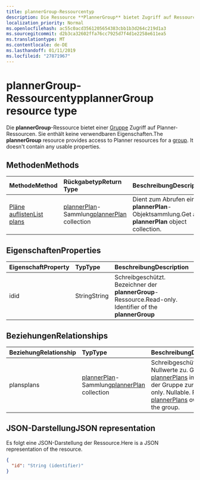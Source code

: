 ```yaml
---
title: plannerGroup-Ressourcentyp
description: Die Ressource **PlannerGroup** bietet Zugriff auf Ressourcen Planner für eine Gruppe. Es enthält keine verwendbaren Eigenschaften.
localization_priority: Normal
ms.openlocfilehash: ac55c0acd3561205654383cbb1b3d264c219d1a3
ms.sourcegitcommit: d2b3ca32602ffa76cc7925d7f4d1e2258e611ea5
ms.translationtype: MT
ms.contentlocale: de-DE
ms.lasthandoff: 01/11/2019
ms.locfileid: "27871967"
---
```

# <a name="plannergroup-resource-type"></a><span data-ttu-id="0f7a8-104">plannerGroup-Ressourcentyp</span><span class="sxs-lookup"><span data-stu-id="0f7a8-104">plannerGroup resource type</span></span>

<span data-ttu-id="0f7a8-p102">Die **plannerGroup**-Ressource bietet einer [Gruppe](group.md) Zugriff auf Planner-Ressourcen. Sie enthält keine verwendbaren Eigenschaften.</span><span class="sxs-lookup"><span data-stu-id="0f7a8-p102">The **plannerGroup** resource provides access to Planner resources for a [group](group.md). It doesn't contain any usable properties.</span></span>

## <a name="methods"></a><span data-ttu-id="0f7a8-107">Methoden</span><span class="sxs-lookup"><span data-stu-id="0f7a8-107">Methods</span></span>

| <span data-ttu-id="0f7a8-108">Methode</span><span class="sxs-lookup"><span data-stu-id="0f7a8-108">Method</span></span>           | <span data-ttu-id="0f7a8-109">Rückgabetyp</span><span class="sxs-lookup"><span data-stu-id="0f7a8-109">Return Type</span></span>    |<span data-ttu-id="0f7a8-110">Beschreibung</span><span class="sxs-lookup"><span data-stu-id="0f7a8-110">Description</span></span>|
|:---------------|:--------|:----------|
|[<span data-ttu-id="0f7a8-111">Pläne auflisten</span><span class="sxs-lookup"><span data-stu-id="0f7a8-111">List plans</span></span>](../api/plannergroup-list-plans.md) |<span data-ttu-id="0f7a8-112">[plannerPlan](plannerplan.md)-Sammlung</span><span class="sxs-lookup"><span data-stu-id="0f7a8-112">[plannerPlan](plannerplan.md) collection</span></span>| <span data-ttu-id="0f7a8-113">Dient zum Abrufen einer **plannerPlan**-Objektsammlung.</span><span class="sxs-lookup"><span data-stu-id="0f7a8-113">Get a **plannerPlan** object collection.</span></span>|

## <a name="properties"></a><span data-ttu-id="0f7a8-114">Eigenschaften</span><span class="sxs-lookup"><span data-stu-id="0f7a8-114">Properties</span></span>
| <span data-ttu-id="0f7a8-115">Eigenschaft</span><span class="sxs-lookup"><span data-stu-id="0f7a8-115">Property</span></span>     | <span data-ttu-id="0f7a8-116">Typ</span><span class="sxs-lookup"><span data-stu-id="0f7a8-116">Type</span></span>   |<span data-ttu-id="0f7a8-117">Beschreibung</span><span class="sxs-lookup"><span data-stu-id="0f7a8-117">Description</span></span>|
|:---------------|:--------|:----------|
|<span data-ttu-id="0f7a8-118">id</span><span class="sxs-lookup"><span data-stu-id="0f7a8-118">id</span></span>|<span data-ttu-id="0f7a8-119">String</span><span class="sxs-lookup"><span data-stu-id="0f7a8-119">String</span></span>| <span data-ttu-id="0f7a8-p103">Schreibgeschützt. Bezeichner der **plannerGroup**-Ressource.</span><span class="sxs-lookup"><span data-stu-id="0f7a8-p103">Read-only. Identifier of the **plannerGroup**</span></span>|

## <a name="relationships"></a><span data-ttu-id="0f7a8-122">Beziehungen</span><span class="sxs-lookup"><span data-stu-id="0f7a8-122">Relationships</span></span>
| <span data-ttu-id="0f7a8-123">Beziehung</span><span class="sxs-lookup"><span data-stu-id="0f7a8-123">Relationship</span></span> | <span data-ttu-id="0f7a8-124">Typ</span><span class="sxs-lookup"><span data-stu-id="0f7a8-124">Type</span></span>   |<span data-ttu-id="0f7a8-125">Beschreibung</span><span class="sxs-lookup"><span data-stu-id="0f7a8-125">Description</span></span>|
|:---------------|:--------|:----------|
|<span data-ttu-id="0f7a8-126">plans</span><span class="sxs-lookup"><span data-stu-id="0f7a8-126">plans</span></span>|<span data-ttu-id="0f7a8-127">[plannerPlan](plannerplan.md)-Sammlung</span><span class="sxs-lookup"><span data-stu-id="0f7a8-127">[plannerPlan](plannerplan.md) collection</span></span>| <span data-ttu-id="0f7a8-p104">Schreibgeschützt. Lässt Nullwerte zu. Gibt die [plannerPlans](plannerplan.md) im Besitz der Gruppe zurück.</span><span class="sxs-lookup"><span data-stu-id="0f7a8-p104">Read-only. Nullable. Returns the [plannerPlans](plannerplan.md) owned by the group.</span></span>|

## <a name="json-representation"></a><span data-ttu-id="0f7a8-131">JSON-Darstellung</span><span class="sxs-lookup"><span data-stu-id="0f7a8-131">JSON representation</span></span>
<span data-ttu-id="0f7a8-132">Es folgt eine JSON-Darstellung der Ressource.</span><span class="sxs-lookup"><span data-stu-id="0f7a8-132">Here is a JSON representation of the resource.</span></span>

<!-- {
  "blockType": "resource",
  "baseType": "microsoft.graph.entity",
  "optionalProperties": [

  ],
  "@odata.type": "microsoft.graph.plannerGroup"
}-->

```json
{
  "id": "String (identifier)"
}

```

<!-- uuid: 8fcb5dbc-d5aa-4681-8e31-b001d5168d79
2015-10-25 14:57:30 UTC -->
<!-- {
  "type": "#page.annotation",
  "description": "plannerGroup resource",
  "keywords": "",
  "section": "documentation",
  "tocPath": ""
}-->
